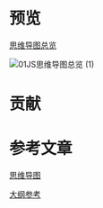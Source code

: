 # 预览

[思维导图总览](https://ywu8f2bzbfa.feishu.cn/mindnotes/DkqHbmkpTmvT1rnCKZkcTR6Qnpb)

![01JS思维导图总览 (1)](https://cdn.jsdelivr.net/gh/xzhuling/DrawingBed/img/01JS%E6%80%9D%E7%BB%B4%E5%AF%BC%E5%9B%BE%E6%80%BB%E8%A7%88%20(1).png)

# 贡献



# 参考文章

[思维导图](https://mm.edrawsoft.cn/app/editor/4HIPclNjg6dm8bJQbzdvaBxfrT2D8cjA?ivt=pBa3eqFG7qwliVFC3IWQDxi3UuKSt5aq004)

[大纲参考](https://blog.csdn.net/barbed/article/details/107880854)

